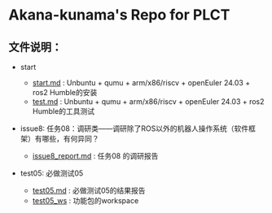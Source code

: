 # **Akana-kunama's Repo for PLCT** 

## 文件说明：

- start
  -  [start.md](start/start.md) :  Unbuntu + qumu + arm/x86/riscv + openEuler 24.03 + ros2 Humble的安装
  -  [test.md](start/test.md)  :    Unbuntu + qumu + arm/x86/riscv + openEuler 24.03 + ros2 Humble的工具测试

- issue8: 任务08：调研类——调研除了ROS以外的机器人操作系统（软件框架）有哪些，有何异同？
  -  [issue8_report.md](issue8/issue8_report.md)  : 任务08 的调研报告
- test05: 必做测试05
  -  [test05.md](test05/test05.md) : 必做测试05的结果报告
  -  [test05_ws](test05/test05_ws) : 功能包的workspace
